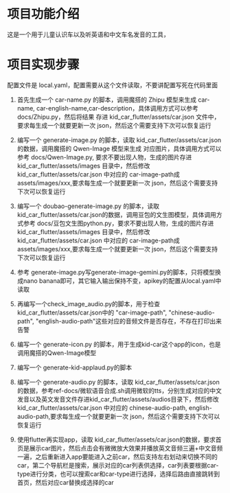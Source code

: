 # 项目功能介绍

这是一个用于儿童认识车以及听英语和中文车名发音的工具，

# 项目实现步骤

配置文件是 local.yaml，配置需要从这个文件读取，不要讲配置写死在代码里面

1. 首先生成一个 car-name.py 的脚本，调用魔搭的 Zhipu 模型来生成 car-name, car-english-name,car-description，具体调用方式可以参考 docs/Zhipu.py，然后将结果
   存进 kid_car_flutter/assets/car.json 文件中，要求每生成一个就要更新一次 json，然后这个需要支持下次可以恢复运行

2. 编写一个 generate-image.py 的脚本，读取 kid_car_flutter/assets/car.json 的数据，调用魔搭的 Qwen-Image 模型来生成
   对应图片，具体调用方式可以参考 docs/Qwen-Image.py, 要求不要出现人物，生成的图片存进 kid_car_flutter/assets/images 目录中，然后修改 kid_car_flutter/assets/car.json 中对应的 car-image-path成assets/images/xxx,要求每生成一个就要更新一次 json，然后这个需要支持下次可以恢复运行

3. 编写一个 doubao-generate-image.py 的脚本，读取 kid_car_flutter/assets/car.json的数据，调用豆包的文生图模型，具体调用方式参考 docs/豆包文生图python.py，要求不要出现人物，生成的图片存进 kid_car_flutter/assets/images 目录中，然后修改 kid_car_flutter/assets/car.json 中对应的 car-image-path成assets/images/xxx,要求每生成一个就要更新一次 json，然后这个需要支持下次可以恢复运行

4. 参考  generate-image.py写generate-image-gemini.py的脚本，只将模型换成nano banana即可，其它输入输出保持不变，apikey的配置从local.yaml中读取

4. 再编写一个check_image_audio.py的脚本，用于检查kid_car_flutter/assets/car.json中的    "car-image-path",
    "chinese-audio-path",
    "english-audio-path"这些对应的音频文件是否存在，不存在打印出来告警


3. 编写一个 generate-icon.py 的脚本，用于生成kid-car这个app的icon，也是调用魔搭的Qwen-Image模型

4. 编写一个 generate-kid-applaud.py的脚本

3. 编写一个 generate-audio.py 的脚本，读取 kid_car_flutter/assets/car.json 的数据，参考ref-docs/微软语音合成.sh调用微软的tts，分别生成对应的中文发音以及英文发音文件存进kid_car_flutter/assets/audios目录下，然后修改 kid_car_flutter/assets/car.json 中对应的 chinese-audio-path, english-audio-path,要求每生成一个就要更新一次 json，然后这个需要支持下次可以恢复运行

4. 使用flutter再实现app，读取 kid_car_flutter/assets/car.json的数据，要求首页是展示car图片，然后点击会有微微放大效果并播放英文音频三遍+中文音频一遍，之后重新进入app要能进入之前car，然后支持左右划动来切换不同的car，第二个导航栏是搜索，展示对应的car列表供选择，car列表要根据car-type进行分类，也可以搜索car和car-type进行选择，选择后路由直接跳转到首页，然后对应car替换成选择的car



